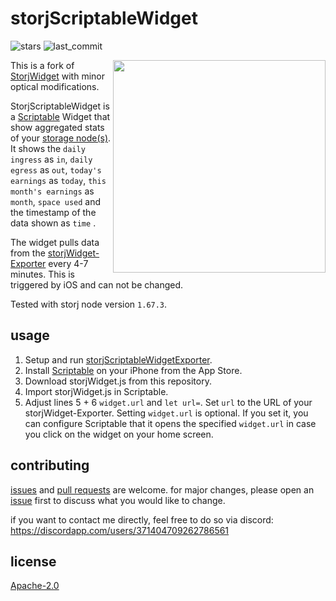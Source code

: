 # storjScriptableWidget

![stars](https://img.shields.io/github/stars/dusselmann/storjScriptableWidget) ![last_commit](https://img.shields.io/github/last-commit/dusselmann/storjScriptableWidget)

<img src="https://github.com/dusselmann/storjScriptableWidget/blob/main/screenshot.jpeg?raw=true" alt="" width=340 align="right"/> 

This is a fork of [StorjWidget](https://github.com/striker43/storjWidget) with minor optical modifications. 

StorjScriptableWidget is a <a href="https://scriptable.app">Scriptable</a> Widget that show aggregated stats of your [storage node(s)](https://www.storj.io/node). It shows the `daily ingress` as `in`, `daily egress` as `out`, `today's earnings` as `today`, `this month's earnings` as `month`, `space used` and the timestamp of the data shown as `time` . 

The widget pulls data from the [storjWidget-Exporter](https://github.com/striker43/storjWidget-exporter) every 4-7 minutes. This is triggered by iOS and can not be changed. 

Tested with storj node version `1.67.3`.

## usage

1. Setup and run [storjScriptableWidgetExporter](https://github.com/bjoerrrn/storjScriptableWidgetExporter).
2. Install <a href="https://scriptable.app">Scriptable</a> on your iPhone from the App Store.
3. Download storjWidget.js from this repository.
4. Import storjWidget.js in Scriptable.
5. Adjust lines 5 + 6 `widget.url` and `let url=`. Set `url` to the URL of your storjWidget-Exporter. Setting `widget.url` is optional. If you set it, you can configure Scriptable that it opens the specified `widget.url` in case you click on the widget on your home screen.

## contributing

[issues](https://github.com/dusselmann/storjScriptableWidget/issues) and [pull requests](https://github.com/dusselmann/storjScriptableWidget/pulls) are welcome. for major changes, please open an [issue](https://github.com/dusselmann/storjScriptableWidget/issues) first to discuss what you would like to change.

if you want to contact me directly, feel free to do so via discord: https://discordapp.com/users/371404709262786561

## license

[Apache-2.0](https://github.com/dusselmann/storjScriptableWidget/blob/main/LICENSE)
